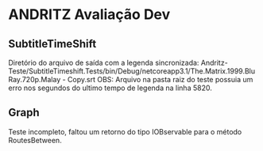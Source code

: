 # ANDRITZ Avaliação Dev

## SubtitleTimeShift
Diretório do arquivo de saída com a legenda sincronizada:
 Andritz-Teste/SubtitleTimeshift.Tests/bin/Debug/netcoreapp3.1/The.Matrix.1999.BluRay.720p.Malay - Copy.srt 
OBS: Arquivo na pasta raiz do teste possuia um erro nos segundos do ultimo tempo de legenda na linha 5820.

## Graph
Teste incompleto, faltou um retorno do tipo IOBservable para o método RoutesBetween.
